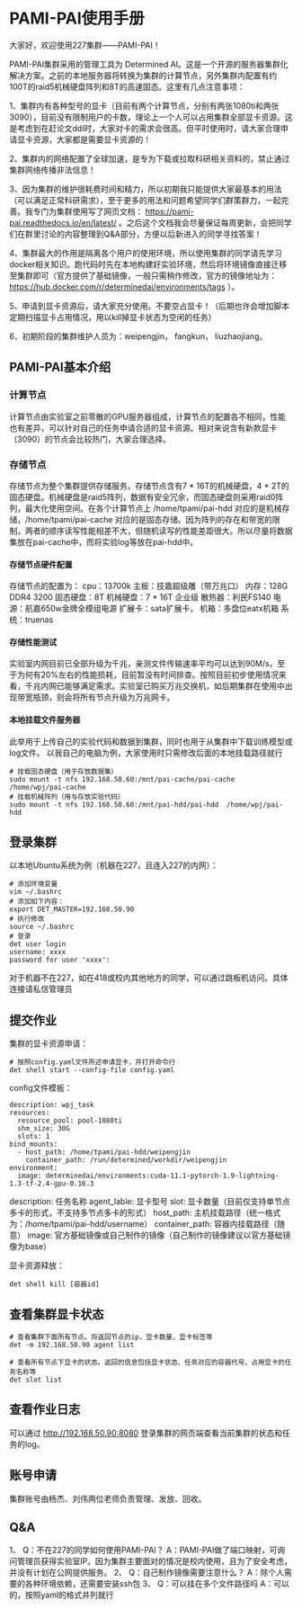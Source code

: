 # PAMI-PAI使用手册

大家好，欢迎使用227集群——PAMI-PAI！

PAMI-PAI集群采用的管理工具为 Determined AI。这是一个开源的服务器集群化解决方案。之前的本地服务器将转换为集群的计算节点，另外集群内配置有约100T的raid5机械硬盘阵列和8T的高速固态。这里有几点注意事项：

1、集群内有各种型号的显卡（目前有两个计算节点，分别有两张1080ti和两张3090），目前没有限制用户的卡数，理论上一个人可以占用集群全部显卡资源。这是考虑到在赶论文ddl时，大家对卡的需求会很高。但平时使用时，请大家合理申请显卡资源，大家都是需要显卡资源的！

2、集群内的网络配置了全球加速，是专为下载或拉取科研相关资料的，禁止通过集群网络传播非法信息！

3、因为集群的维护很耗费时间和精力，所以初期我只能提供大家最基本的用法（可以满足正常科研需求），至于更多的用法和问题希望同学们群策群力，一起完善。我专门为集群使用写了网页文档： https://pami-pai.readthedocs.io/en/latest/ 。之后这个文档我会尽量保证每周更新，会把同学们在群里讨论的内容整理到Q&A部分，方便以后新进入的同学寻找答案！

4、集群最大的作用是隔离各个用户的使用环境，所以使用集群的同学请先学习docker相关知识。跑代码时先在本地构建好实验环境，然后将环境镜像直接迁移至集群即可（官方提供了基础镜像，一般只需稍作修改，官方的镜像地址为：https://hub.docker.com/r/determinedai/environments/tags ）。

5、申请到显卡资源后，请大家充分使用。不要空占显卡！（后期也许会增加脚本定期扫描显卡占用情况，用以kill掉显卡状态为空闲的任务）

6、初期阶段的集群维护人员为：weipengjin， fangkun， liuzhaojiang。

## PAMI-PAI基本介绍
### 计算节点
计算节点由实验室之前零散的GPU服务器组成，计算节点的配置各不相同，性能也有差异，可以针对自己的任务申请合适的显卡资源。相对来说含有新款显卡（3090）的节点会比较热门，大家合理选择。
### 存储节点
存储节点为整个集群提供存储服务。存储节点含有7 * 16T的机械硬盘，4 * 2T的固态硬盘。机械硬盘是raid5阵列，数据有安全冗余，而固态硬盘则采用raid0阵列，最大化使用空间。在各个计算节点上 /home/tpami/pai-hdd 对应的是机械存储，/home/tpami/pai-cache 对应的是固态存储。因为阵列的存在和带宽的限制，两者的顺序读写性能相差不大，但随机读写的性能差距很大。所以尽量将数据集放在pai-cache中，而将实验log等放在pai-hdd中。
#### 存储节点硬件配置
存储节点的配置为：
cpu：13700k
主板：技嘉超级雕（带万兆口）
内存：128G DDR4 3200
固态硬盘：8T
机械硬盘：7 * 16T 企业级
散热器：利民FS140
电源：航嘉650w金牌全模组电源
扩展卡：sata扩展卡，
机箱：多盘位eatx机箱
系统：truenas
#### 存储性能测试
实验室内网目前已全部升级为千兆，亲测文件传输速率平均可以达到90M/s，至于为何有20%左右的性能损耗，目前暂没有时间排查。按照目前初步使用情况来看，千兆内网已能够满足需求。实验室已购买万兆交换机，如后期集群在使用中出现带宽瓶颈，则会将所有节点升级为万兆网卡。

#### 本地挂载文件服务器
此举用于上传自己的实验代码和数据到集群，同时也用于从集群中下载训练模型或log文件。
以我自己的电脑为例，大家使用时只需修改后面的本地挂载路径就行
```
# 挂载固态硬盘（用于存放数据集）
sudo mount -t nfs 192.168.50.60:/mnt/pai-cache/pai-cache  /home/wpj/pai-cache
# 挂载机械阵列（用与存放实验代码）
sudo mount -t nfs 192.168.50.60:/mnt/pai-hdd/pai-hdd  /home/wpj/pai-hdd
```

## 登录集群
以本地Ubuntu系统为例（机器在227，且连入227的内网）：
```
# 添加环境变量
vim ~/.bashrc
# 添加如下内容：
export DET_MASTER=192.168.50.90
# 执行修改
source ~/.bashrc
# 登录
det user login
username: xxxx
password for user 'xxxx':
```
对于机器不在227，如在418或校内其他地方的同学，可以通过跳板机访问。具体连接请私信管理员
## 提交作业
集群的显卡资源申请：
```
# 按照config.yaml文件所述申请显卡，并打开命令行
det shell start --config-file config.yaml
```
config文件模板：
```
description: wpj_task
resources:
  resource_pool: pool-1080ti
  shm_size: 30G
  slots: 1
bind_mounts:
  - host_path: /home/tpami/pai-hdd/weipengjin
    container_path: /run/determined/workdir/weipengjin
environment:
  image: determinedai/environments:cuda-11.1-pytorch-1.9-lightning-1.3-tf-2.4-gpu-0.16.3
```
description: 任务名称
agent_lable: 显卡型号
slot: 显卡数量（目前仅支持单节点多卡的形式，不支持多节点多卡的形式）
host_path: 主机挂载路径（统一格式为：/home/tpami/pai-hdd/username）
container_path: 容器内挂载路径（随意）
image: 官方基础镜像或自己制作的镜像（自己制作的镜像建议以官方基础镜像为base）

显卡资源释放：
```
det shell kill [容器id]
```

## 查看集群显卡状态
```
# 查看集群下面所有节点。将返回节点的ip，显卡数量，显卡标签等
det -m 192.168.50.90 agent list
```
```
# 查看所有节点下显卡的状态。返回的信息包括显卡状态、任务对应的容器代号、占用显卡的任务名称等
det slot list
```

## 查看作业日志
可以通过 http://192.168.50.90:8080 登录集群的网页端查看当前集群的状态和任务的log。
## 账号申请
集群账号由杨杰、刘伟两位老师负责管理、发放、回收。
## Q&A
1、
 Q：不在227的同学如何使用PAMI-PAI？
 A：PAMI-PAI做了端口映射，可询问管理员获得实验室IP。因为集群主要面对的情况是校内使用，且为了安全考虑，并没有计划在公网提供服务。
2、
 Q：自己制作镜像需要注意什么？
 A：除个人需要的各种环境依赖，还需要安装ssh包
3、
 Q：可以挂在多个文件路径吗
 A：可以的，按照yaml的格式并列就行
